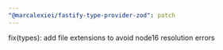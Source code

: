 ```yaml
---
"@marcalexiei/fastify-type-provider-zod": patch
---
```


fix(types): add file extensions to avoid node16 resolution errors
